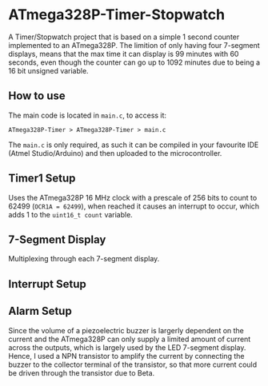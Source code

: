 # ATmega328P-Timer-Stopwatch

A Timer/Stopwatch project that is based on a simple 1 second counter implemented to an ATmega328P. The limition of only having four 7-segment displays, means that the max time it can display is 99 minutes with 60 seconds, even though the counter can go up to 1092 minutes due to being a 16 bit unsigned variable.

How to use
------------
The main code is located in `main.c`, to access it:

`ATmega328P-Timer > ATmega328P-Timer > main.c`

The `main.c` is only required, as such it can be compiled in your favourite IDE (Atmel Studio/Arduino) and then uploaded to the microcontroller. 

Timer1 Setup
------------

Uses the ATmega328P 16 MHz clock with a prescale of 256 bits to count to 62499 (`OCR1A = 62499`), when reached it causes an interrupt to occur, which adds 1 to the `uint16_t count` variable.

7-Segment Display 
------------

Multiplexing through each 7-segment display.

Interrupt Setup
------------

Alarm Setup
------------

Since the volume of a piezoelectric buzzer is largerly dependent on the current and the ATmega328P can only supply a limited amount of current across the outputs, which is largely used by the LED 7-segment display. Hence, I used a NPN transistor to amplify the current by connecting the buzzer to the collector terminal of the transistor, so that more current could be driven through the transistor due to Beta.


